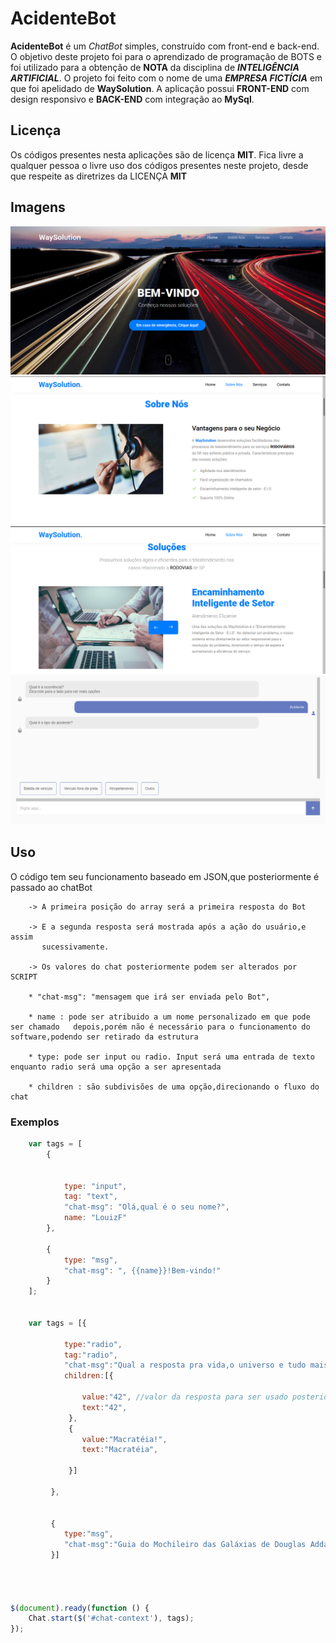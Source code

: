 # AcidenteBot

**AcidenteBot** é um *ChatBot* simples, construído com front-end e back-end. O objetivo deste projeto foi para o aprendizado de programação de BOTS e foi utilizado para a obtenção de **NOTA** da disciplina de _**INTELIGÊNCIA ARTIFICIAL**_. O projeto foi feito com o nome de uma _**EMPRESA FICTÍCIA**_ em que foi apelidado de **WaySolution**. A aplicação possui **FRONT-END** com design responsivo e **BACK-END** com integração ao **MySql**. 

## Licença

Os códigos presentes nesta aplicações são de licença **MIT**. Fica livre a qualquer pessoa o livre uso dos códigos presentes neste projeto, desde que respeite as diretrizes da LICENÇA **MIT**


## Imagens
   ![AcidenteBot_1](https://github.com/LouizF/AcidenteBot/blob/master/AcidenteBot/1.png)
   ![AcidenteBot_2](https://github.com/LouizF/AcidenteBot/blob/master/AcidenteBot/2.png)
   ![AcidenteBot_3](https://github.com/LouizF/AcidenteBot/blob/master/AcidenteBot/3.png)
   ![AcidenteBot_4](https://github.com/LouizF/AcidenteBot/blob/master/AcidenteBot/4.png)

## Uso

O código tem seu funcionamento baseado em JSON,que posteriormente é passado ao chatBot

        -> A primeira posição do array será a primeira resposta do Bot

        -> E a segunda resposta será mostrada após a ação do usuário,e assim
           sucessivamente.

        -> Os valores do chat posteriormente podem ser alterados por SCRIPT   

        * "chat-msg": "mensagem que irá ser enviada pelo Bot",

        * name : pode ser atribuido a um nome personalizado em que pode ser chamado   depois,porém não é necessário para o funcionamento do software,podendo ser retirado da estrutura
        
        * type: pode ser input ou radio. Input será uma entrada de texto enquanto radio será uma opção a ser apresentada

        * children : são subdivisões de uma opção,direcionando o fluxo do chat



### Exemplos

```javascript
    var tags = [
        {
    

            type: "input",
            tag: "text",
            "chat-msg": "Olá,qual é o seu nome?",
            name: "LouizF"
        },
    
        {
            type: "msg",
            "chat-msg": ", {{name}}!Bem-vindo!"
        }
    ];


    var tags = [{

            type:"radio",
            tag:"radio",
            "chat-msg":"Qual a resposta pra vida,o universo e tudo mais?",
            children:[{

                value:"42", //valor da resposta para ser usado posteriormente
                text:"42",
             },
             {
                value:"Macratéia!",
                text:"Macratéia",
                
             }]

         },
         

         {
            type:"msg",
            "chat-msg":"Guia do Mochileiro das Galáxias de Douglas Addams"
         }]




$(document).ready(function () {
    Chat.start($('#chat-context'), tags);
});
```
